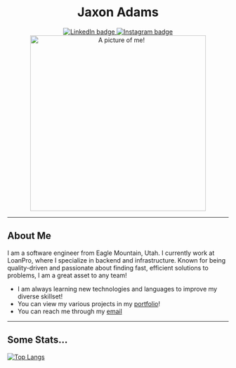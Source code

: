<div id="header" align="center">
  <h1>Jaxon Adams</h1>
  <div id="badges">
    <a href="https://www.linkedin.com/in/jaxon-adams-ba5743229/" target="_blank">
      <img src="https://img.shields.io/badge/LinkedIn-blue?logo=LinkedIn&logo-color=white&style=for-the-badge" alt="LinkedIn badge" />
    </a>
    <a href="https://www.instagram.com/jj_adams01" target="_blank">
      <img src="https://img.shields.io/badge/Instagram-pink?logo=Instagram&logo-color=white&style=for-the-badge" alt="Instagram badge" />
    </a>
  </div>
  <div align="center">
    <img src="https://github.com/user-attachments/assets/1ed59c2e-5e54-4377-9de8-a833e7fa2558" alt="A picture of me!" style="width:400px" />
  </div>
</div>



---

## About Me
I am a software engineer from Eagle Mountain, Utah. I currently work at LoanPro, where I specialize in backend and infrastructure. Known for being quality-driven and passionate about finding fast, efficient solutions to problems, I am a great asset to any team!

 - I am always learning new technologies and languages to improve my diverse skillset!
 - You can view my various projects in my [portfolio](https://jaxon-adams.onrender.com/)!
 - You can reach me through my [email](mailto:jadamsresume1@gmail.com)

---

## Some Stats...
[![Top Langs](https://github-readme-stats.vercel.app/api/top-langs/?username=JaxonAdams&layout=compact&theme=vision-friendly-light)](https://github.com/anuraghazra/github-readme-stats)
